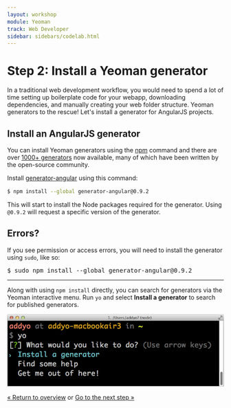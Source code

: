 ```yaml
---
layout: workshop
module: Yeoman
track: Web Developer
sidebar: sidebars/codelab.html
---
```


# Step 2: Install a Yeoman generator

In a traditional web development workflow, you would need to spend a lot of time setting up boilerplate code for your webapp, downloading dependencies, and manually creating your web folder structure. Yeoman generators to the rescue! Let's install a generator for AngularJS projects.

## Install an AngularJS generator

You can install Yeoman generators using the [npm](https://www.npmjs.org) command and there are over [1000+ generators](http://yeoman.io/generators) now available, many of which have been written by the open-source community.

Install [generator-angular](https://www.npmjs.org/package/generator-angular) using this command:

```sh
$ npm install --global generator-angular@0.9.2
```

This will start to install the Node packages required for the generator. Using `@0.9.2` will request a specific version of the generator.

<div class="note important">

  <h2>Errors?</h2>

  <p>If you see permission or access errors, you will need to install the generator using <code>sudo</code>, like so:</p>

<pre>
$ sudo npm install --global generator-angular@0.9.2
</pre>

</div>

<hr>

<div class="note tip">

  <p>Along with using <code>npm install</code> directly, you can search for generators via the Yeoman interactive menu. Run <code>yo</code> and select <b>Install a generator</b> to search for published generators.</p>

  <img src="/assets/img/codelab/image_4.png">

</div>


<p class="codelab-paging">
  <a href="../codelab.html#toc">&laquo; Return to overview</a>
  or
  <a href="scaffold-app.html">Go to the next step &raquo;</a>
</p>
